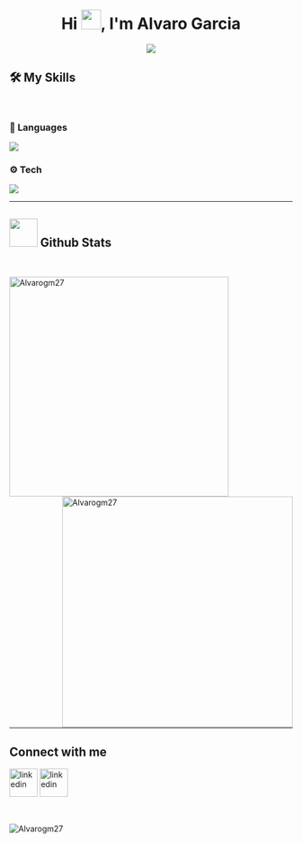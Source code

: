 <h1 align="center">Hi <img src="https://media.giphy.com/media/hvRJCLFzcasrR4ia7z/giphy.gif" width="35">, I'm Alvaro Garcia</h1>
<p align="center">
  <a href="https://github.com/DenverCoder1/readme-typing-svg"><img src="https://readme-typing-svg.herokuapp.com?font=Time+New+Roman&color=%23C8BE25&size=25&center=true&vCenter=true&width=600&height=100&lines=Currently+Studying+Computer+Science;Living+In+Granada+🇪🇸;Enthusiastic+Programmer"></a>
</p>


## 🛠️ My Skills


<br>

### 📝 Languages


  <a href="https://skillicons.dev">
    <img src="https://skillicons.dev/icons?i=html,css,bash,ruby,php" />
  </a>

</div>
<div align="rigth">
  
### ⚙️ Tech


  <a href="https://skillicons.dev">
    <img src="https://skillicons.dev/icons?i=git,vscode,windows,linux,notion" />
  </a>

<br>  

<hr width="100%" >

## <picture> <img src = "https://github.com/Alvarogm27/Images/blob/main/Statistics.gif" width = 50px>  </picture> Github Stats
<br>
<p>
 <img align="left" src="https://github-readme-stats.vercel.app/api/top-langs?username=Alvarogm27&langs_count=10&show_icons=true&locale=en&layout=compact&theme=chartreuse-dark" alt="Alvarogm27" width="390"/>
</p>
<p>
  <img align="right" src="https://github-readme-stats.vercel.app/api?username=Alvarogm27&show_icons=true&locale=en&theme=chartreuse-dark" alt="Alvarogm27" width="410"/>
</p>
<br><br><br><br><br><br><br><br><br><br>

<hr width="100%" >

## Connect with me

<p align="left">
<a href="https://www.linkedin.com/in/%C3%A1lvaro-garc%C3%ADa-m%C3%A1rquez-b3487330a/"><img src="https://github.com/TheDudeThatCode/TheDudeThatCode/blob/master/Assets/Linkedin.svg" alt="linkedin" width="50"></a>
<a href="mailto:alvarogarciamarquez.ccg@gmail.com"><img src="https://github.com/TheDudeThatCode/TheDudeThatCode/blob/master/Assets/Gmail.svg" alt="linkedin" width="50"></a>
</p>
<br>
<p align="left"> <img src="https://komarev.com/ghpvc/?username=Alvarogm27&label=Profile%20views&color=0e75b6&style=flat" alt="Alvarogm27" /> </p>




